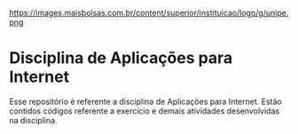 https://images.maisbolsas.com.br/content/superior/instituicao/logo/g/unipe.png
# Disciplina de Aplicações para Internet
Esse repositório é referente a disciplina de Aplicações para Internet. Estão contidos códigos referente a exercício e demais atividades desenvolvidas na disciplina.